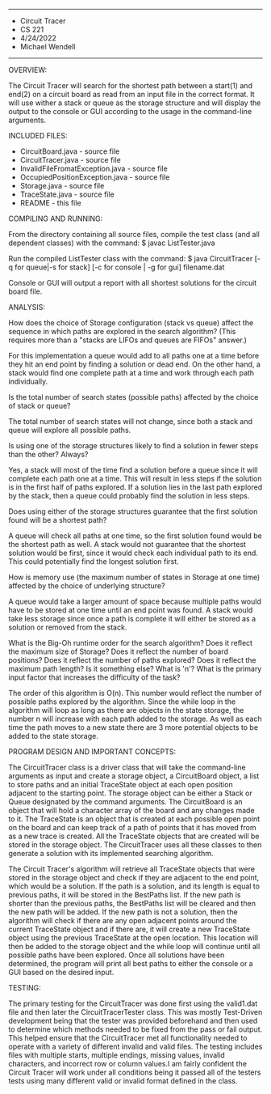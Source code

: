 ****************
* Circuit Tracer
* CS 221
* 4/24/2022
* Michael Wendell
**************** 

OVERVIEW:

The Circuit Tracer will search for the shortest path between a start(1) and end(2) on a circuit board as read from
an input file in the correct format. It will use wither a stack or queue as the storage structure and will display
the output to the console or GUI according to the usage in the command-line arguments.

INCLUDED FILES:

* CircuitBoard.java - source file
* CircuitTracer.java - source file
* InvalidFileFromatException.java - source file
* OccupiedPositionException.java - source file
* Storage.java - source file
* TraceState.java - source file
* README - this file

COMPILING AND RUNNING:

From the directory containing all source files, compile the test
 class (and all dependent classes) with the command:
 $ javac ListTester.java

 Run the compiled ListTester class with the command:
 $ java CircuitTracer [-q for queue|-s for stack] [-c for console | -g for gui] filename.dat

Console or GUI will output a report with all shortest solutions for the circuit board file.

ANALYSIS:

How does the choice of Storage configuration (stack vs queue) affect the sequence in which paths are explored in the 
search algorithm? (This requires more than a "stacks are LIFOs and queues are FIFOs" answer.)

For this implementation a queue would add to all paths one at a time before they hit an end point by finding a solution or 
dead end. On the other hand, a stack would find one complete path at a time and work through each path individually.

Is the total number of search states (possible paths) affected by the choice of stack or queue?

The total number of search states will not change, since both a stack and queue will explore all possible paths. 
 
Is using one of the storage structures likely to find a solution in fewer steps than the other? Always?

Yes, a stack will most of the time find a solution before a queue since it will complete each path one at a time. 
This will result in less steps if the solution is in the first half of paths explored. If a solution lies in the last path 
explored by the stack, then a queue could probably find the solution in less steps. 

Does using either of the storage structures guarantee that the first solution found will be a shortest path?

A queue will check all paths at one time, so the first solution found would be the shortest path as well. A stack would 
not guarantee that the shortest solution would be first, since it would check each individual path to its end. This could potentially 
find the longest solution first.

How is memory use (the maximum number of states in Storage at one time) affected by the choice of underlying structure?

A queue would take a larger amount of space because multiple paths would have to be stored at one time until an end point was found. 
A stack would take less storage since once a path is complete it will either be stored as a solution or removed from the stack.

What is the Big-Oh runtime order for the search algorithm? Does it reflect the maximum size of Storage? Does it reflect the number of 
board positions? Does it reflect the number of paths explored? Does it reflect the maximum path length? Is it something else? What is
 'n'? What is the primary input factor that increases the difficulty of the task?
 
The order of this algorithm is O(n). This number would reflect the number of possible paths explored by the algorithm. Since the while
 loop in the algorithm will loop as long as there are objects in the state storage, the number n will increase with each path added to 
 the storage. As well as each time the path moves to a new state there are 3 more potential objects to be added to the state storage. 



PROGRAM DESIGN AND IMPORTANT CONCEPTS:

The CircuitTracer class is a driver class that will take the command-line arguments as input and create a storage object,
a CircuitBoard object, a list to store paths and an initial TraceState object at each open position adjacent to the 
starting point. The storage object can be either a Stack or Queue designated by the command arguments. The CircuitBoard
is an object that will hold a character array of the board and any changes made to it. The TraceState is an object that 
is created at each possible open point on the board and can keep track of a path of points that it has moved from as a 
new trace is created. All the TraceState objects that are created will be stored in the storage object. 
The CircuitTracer uses all these classes to then generate a solution with its implemented searching algorithm.

The Circuit Tracer's algorithm will retrieve all TraceState objects that were stored in the storage object and check 
if they are adjacent to the end point, which would be a solution. If the path is a solution, and its length is equal to 
previous paths, it will be stored in the BestPaths list. If the new path is shorter than the previous paths, the BestPaths list
will be cleared and then the new path will be added. If the new path is not a solution, then the algorithm will check if there 
are any open adjacent points around the current TraceState object and if there are, it will create a new TraceState object using
the previous TraceState at the open location. This location will then be added to the storage object and the while loop will
continue until all possible paths have been explored. Once all solutions have been determined, the program will print all best 
paths to either the console or a GUI based on the desired input. 

TESTING:

The primary testing for the CircuitTracer was done first using the valid1.dat file and then later the CircuitTracerTester 
class. This was mostly Test-Driven development being that the tester was provided beforehand and then used to determine which
methods needed to be fixed from the pass or fail output. This helped ensure that the CircuitTracer met all functionality needed 
to operate with a variety of different invalid and valid files. The testing includes files with multiple starts, multiple endings,
missing values, invalid characters, and incorrect row or column values.I am fairly confident the Circuit Tracer will work under
all conditions being it passed all of the testers tests using many different valid or invalid format defined in the class. 



